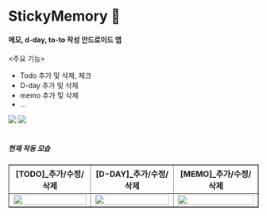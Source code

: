 # StickyMemory 📜

#### 메모, d-day, to-to 작성 안드로이드 앱

<주요 기능>
- Todo 추가 및 삭제, 체크
- D-day 추가 및 삭제
- memo 추가 및 삭제 
- ...

<div>
  <img src="https://img.shields.io/badge/Android%20Studio-3DDC84?style=plastic-square&logo=Android Studio&logoColor=white"/>
  <img src="https://img.shields.io/badge/Kotlin-7F52FF?style=plastic-square&logo=Kotlin&logoColor=white"/>
</div>
<br/>


##### 현재 작동 모습 
<table border="1">
<th>[TODO]_추가/수정/삭제</th>
<th>[D-DAY]_추가/수정/삭제</th>
<th>[MEMO]_추가/수정/삭제</th>
	<tr><!-- 첫번째 줄 시작 -->
	    <td><img width="100%" src="https://user-images.githubusercontent.com/96411866/224981902-b1d96be5-fd93-4cfc-9d32-3e78474e6d23.gif"/></td>
	    <td><img width="100%" src="https://user-images.githubusercontent.com/96411866/224981889-902c9afc-d7a7-476a-a1f4-7fca8b0a5035.gif"/></td>
      <td><img width="100%" src="https://user-images.githubusercontent.com/96411866/224982044-020254c1-9509-4f88-a810-d24f009a569f.gif"/></td>
	</tr><!-- 첫번째 줄 끝 -->
</table>
